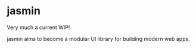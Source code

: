 # jasmin
Very much a current WIP!

jasmin aims to become a modular UI library for building modern web apps.
